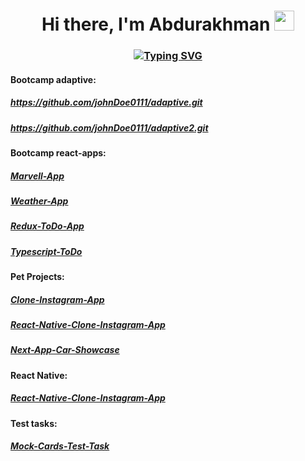 <h1 align="center">
  Hi there, I'm Abdurakhman
  <img src="https://github.com/blackcater/blackcater/raw/main/images/Hi.gif" height="32"/>
</h1>
<h3 align="center">
  <a align="center" href="https://git.io/typing-svg"><img src="https://readme-typing-svg.herokuapp.com?font=Fira+Code&pause=1000&width=435&lines=React%2FReact+Native+developer." alt="Typing SVG" /></a>
</h3>

<h4>Bootcamp adaptive:</h4>
<h5><a href="https://github.com/johnDoe0111/adaptive.git">https://github.com/johnDoe0111/adaptive.git</a></h5>
<h5><a href="https://github.com/johnDoe0111/adaptive2.git">https://github.com/johnDoe0111/adaptive2.git</a></h5>

<h4>Bootcamp react-apps:</h4>
  <h5><a href="https://github.com/johnDoe0111/Marvel-App.git">Marvell-App</a></h5>
  <h5><a href="https://github.com/johnDoe0111/Weather-App.git">Weather-App</a></h5>
  <h5><a href="https://github.com/johnDoe0111/Redux-ToDo-App.git">Redux-ToDo-App</a></h5>
  <h5><a href="https://github.com/johnDoe0111/Typescript-ToDo.git">Typescript-ToDo</a></h5>
<h4>Pet Projects:</h4>
  <h5><a href="https://github.com/johnDoe0111/Clone-Instagram-App.git">Clone-Instagram-App</a></h5>
  <h5><a href="https://github.com/johnDoe0111/React-Native-Clone-Instagram-App.git">React-Native-Clone-Instagram-App</a></h5>
  <h5><a href="https://github.com/johnDoe0111/Next-App-Car-Showcase.git">Next-App-Car-Showcase</a></h5>
<h4>React Native:</h4>
  <h5><a href="https://github.com/johnDoe0111/React-Native-Clone-Instagram-App.git">React-Native-Clone-Instagram-App</a></h5>
<h4>Test tasks:</h4>
  <h5><a href="https://github.com/johnDoe0111/Cards-Test-Task.git">Mock-Cards-Test-Task</a></h5>
